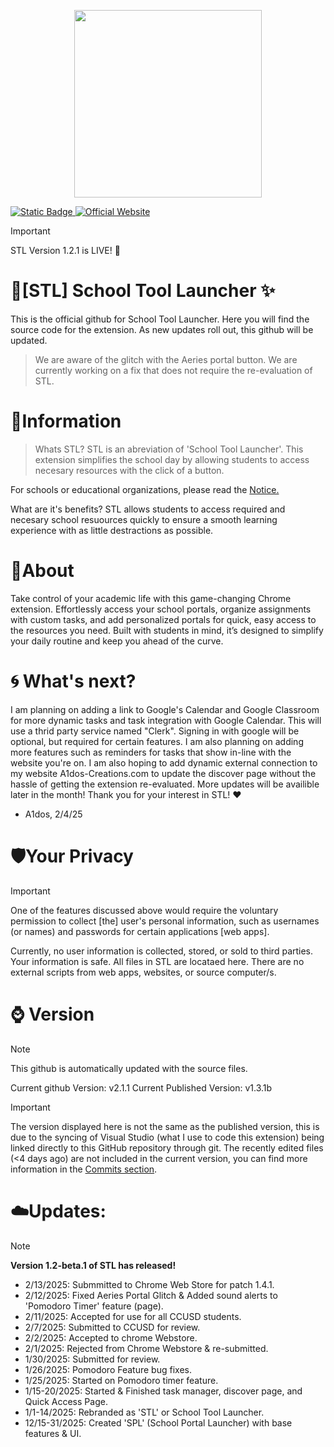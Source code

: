 <p align="center">
  <img src="https://github.com/user-attachments/assets/1b7f70aa-6314-4b1b-aa0e-f63d23eb71b0" width="300" height="300">
</p>

<a align="center" href="https://chromewebstore.google.com/detail/school-portal-launcher/pafdkffolelojifgeepmjjofdendeojf?authuser=0&hl=en">![Static Badge](https://img.shields.io/badge/v1.2.1%20-%20green?style=for-the-badge&label=Chrome%20Web%20Store)
</a>
<a align="center" href="https://a1dos-creations.com">![Official Website](https://img.shields.io/badge/Official%20Website%20-%20green?style=for-the-badge)</a>

>[!IMPORTANT]
>STL Version 1.2.1 is LIVE! 🎉

# 🚀[STL] School Tool Launcher ✨
<P>This is the official github for School Tool Launcher. Here you will find the source code for the extension. 
As new updates roll out, this github will be updated. </P>  

> We are aware of the glitch with the Aeries portal button. We are currently working on a fix that does not require the re-evaluation of STL.

# 📑Information
> Whats STL?
STL is an abreviation of 'School Tool Launcher'. This extension simplifies the school day by allowing students to access necesary resources with the click of a button.

For schools or educational organizations, please read the [Notice.](./NOTICE.md)

What are it's benefits?
STL allows students to access required and necesary school resuources quickly to ensure a smooth learning experience with as little destractions as possible.  

# 🧾About
Take control of your academic life with this game-changing Chrome extension. Effortlessly access your school portals, organize assignments with custom tasks, and add personalized portals for quick, easy access to the resources you need. Built with students in mind, it’s designed to simplify your daily routine and keep you ahead of the curve.

# 🌀 What's next?
I am planning on adding a link to Google's Calendar and Google Classroom for more dynamic tasks and task integration with Google Calendar. This will use a thrid party service named "Clerk". Signing in with google will be optional, but required for certain features. I am also planning on adding more features such as reminders for tasks that show in-line with the website you're on. I am also hoping to add dynamic external connection to my website A1dos-Creations.com to update the discover page without the hassle of getting the extension re-evaluated. More updates will be availible later in the month! Thank you for your interest in STL! ❤️

- A1dos, 2/4/25

# 🛡️Your Privacy
>[!IMPORTANT]
>One of the features discussed above would require the voluntary permission to collect [the] user's personal information, such as usernames (or names) and passwords for certain applications [web apps].

Currently, no user information is collected, stored, or sold to third parties. Your information is safe. All files in STL are locataed here. There are no external scripts from web apps, websites, or source computer/s.  


# ⌚ Version
>[!NOTE]
>  This github is automatically updated with the source files.

Current github Version: v2.1.1
Current Published Version: v1.3.1b

>[!IMPORTANT]
>The version displayed here is not the same as the published version, this is due to the syncing of Visual Studio (what I use to code this extension) being linked directly to this GitHub repository through git. The recently edited files (<4 days ago) are not included in the current version, you can find more information in the [Commits section](https://github.com/A1dos-Creations/STL/commits/main/).


# ☁️Updates:
>[!NOTE]
> **Version 1.2-beta.1 of STL has released!**

- 2/13/2025: Submmitted to Chrome Web Store for patch 1.4.1.
- 2/12/2025: Fixed Aeries Portal Glitch & Added sound alerts to 'Pomodoro Timer' feature (page).
- 2/11/2025: Accepted for use for all CCUSD students.
- 2/7/2025: Submitted to CCUSD for review.
- 2/2/2025: Accepted to chrome Webstore.
- 2/1/2025: Rejected from Chrome Webstore & re-submitted.
- 1/30/2025: Submitted for review.
- 1/26/2025: Pomodoro Feature bug fixes.
- 1/25/2025: Started on Pomodoro timer feature.
- 1/15-20/2025: Started & Finished task manager, discover page, and Quick Access Page.
- 1/1-14/2025: Rebranded as 'STL' or School Tool Launcher.
- 12/15-31/2025: Created 'SPL' (School Portal Launcher) with base features & UI.
